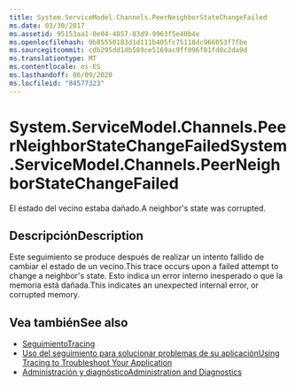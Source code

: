 ```yaml
---
title: System.ServiceModel.Channels.PeerNeighborStateChangeFailed
ms.date: 03/30/2017
ms.assetid: 95153aa1-0e04-4857-83d9-9963f5e40b4e
ms.openlocfilehash: 9b85550183d1d111b405fc75118dc966053f7fbe
ms.sourcegitcommit: cdb295dd1db589ce5169ac9ff096f01fd0c2da9d
ms.translationtype: MT
ms.contentlocale: es-ES
ms.lasthandoff: 06/09/2020
ms.locfileid: "84577323"
---
```

# <a name="systemservicemodelchannelspeerneighborstatechangefailed"></a><span data-ttu-id="dc925-102">System.ServiceModel.Channels.PeerNeighborStateChangeFailed</span><span class="sxs-lookup"><span data-stu-id="dc925-102">System.ServiceModel.Channels.PeerNeighborStateChangeFailed</span></span>
<span data-ttu-id="dc925-103">El estado del vecino estaba dañado.</span><span class="sxs-lookup"><span data-stu-id="dc925-103">A neighbor's state was corrupted.</span></span>  
  
## <a name="description"></a><span data-ttu-id="dc925-104">Descripción</span><span class="sxs-lookup"><span data-stu-id="dc925-104">Description</span></span>  
 <span data-ttu-id="dc925-105">Este seguimiento se produce después de realizar un intento fallido de cambiar el estado de un vecino.</span><span class="sxs-lookup"><span data-stu-id="dc925-105">This trace occurs upon a failed attempt to change a neighbor's state.</span></span> <span data-ttu-id="dc925-106">Esto indica un error interno inesperado o que la memoria está dañada.</span><span class="sxs-lookup"><span data-stu-id="dc925-106">This indicates an unexpected internal error, or corrupted memory.</span></span>  
  
## <a name="see-also"></a><span data-ttu-id="dc925-107">Vea también</span><span class="sxs-lookup"><span data-stu-id="dc925-107">See also</span></span>

- [<span data-ttu-id="dc925-108">Seguimiento</span><span class="sxs-lookup"><span data-stu-id="dc925-108">Tracing</span></span>](index.md)
- [<span data-ttu-id="dc925-109">Uso del seguimiento para solucionar problemas de su aplicación</span><span class="sxs-lookup"><span data-stu-id="dc925-109">Using Tracing to Troubleshoot Your Application</span></span>](using-tracing-to-troubleshoot-your-application.md)
- [<span data-ttu-id="dc925-110">Administración y diagnóstico</span><span class="sxs-lookup"><span data-stu-id="dc925-110">Administration and Diagnostics</span></span>](../index.md)
